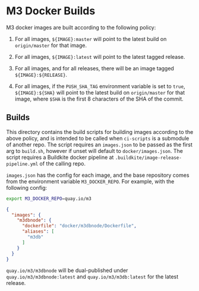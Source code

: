 # M3 Docker Builds

M3 docker images are built according to the following policy:

1. For all images, `${IMAGE}:master` will point to the latest build on `origin/master` for that image.

2. For all images, `${IMAGE}:latest` will point to the latest tagged release.

3. For all images, and for all releases, there will be an image tagged `${IMAGE}:${RELEASE}`.

4. For all images, if the `PUSH_SHA_TAG` environment variable is set to `true`, `${IMAGE}:${SHA}`
   will point to the latest build on `origin/master` for that image, where `$SHA` is the first 8
   characters of the SHA of the commit.

## Builds

This directory contains the  build scripts for building images according to the above policy, and is intended to be
called when `ci-scripts` is a submodule of another repo. The script requires an `images.json` to be passed as the first
arg to `build.sh`, however if unset will default to `docker/images.json`. The script requires a Buildkite docker
pipeline at `.buildkite/image-release-pipeline.yml` of the calling repo.

`images.json` has the config for each image, and the base
repository comes from the environment variable `M3_DOCKER_REPO`. For example, with the following config:

```bash
export M3_DOCKER_REPO=quay.io/m3
```

```json
{
  "images": {
    "m3dbnode": {
      "dockerfile": "docker/m3dbnode/Dockerfile",
      "aliases": [
        "m3db"
      ]
    }
  }
}
```

`quay.io/m3/m3dbnode` will be dual-published under `quay.io/m3/m3dbnode:latest` and `quay.io/m3/m3db:latest` for
the latest release.

